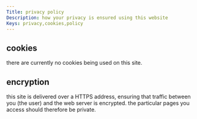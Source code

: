 ```yaml
---
Title: privacy policy
Description: how your privacy is ensured using this website
Keys: privacy,cookies,policy
---
```


cookies
-------

there are currently no cookies being used on this site.

encryption
----------

this site is delivered over a HTTPS address, ensuring that traffic between you (the user) and the web server is encrypted.  the particular pages you access should therefore be private.